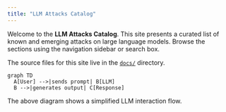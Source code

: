 ```yaml
---
title: "LLM Attacks Catalog"
---
```


Welcome to the **LLM Attacks Catalog**. This site presents a curated list of known
and emerging attacks on large language models. Browse the sections using the
navigation sidebar or search box.

The source files for this site live in the [`docs/`](../docs) directory.

```mermaid
graph TD
  A[User] -->|sends prompt| B[LLM]
  B -->|generates output| C[Response]
```

The above diagram shows a simplified LLM interaction flow.
